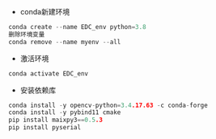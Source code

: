 - conda新建环境
```C
conda create --name EDC_env python=3.8
删除环境变量
conda remove --name myenv --all
```
- 激活环境
```C
conda activate EDC_env
```
- 安装依赖库
```C
conda install -y opencv-python=3.4.17.63 -c conda-forge
conda install -y pybind11 cmake
pip install maixpy3==0.5.3
pip install pyserial
```
